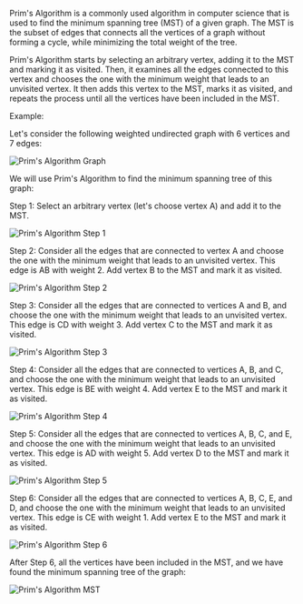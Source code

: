 

Prim's Algorithm is a commonly used algorithm in computer science that is used to find the minimum spanning tree (MST) of a given graph. The MST is the subset of edges that connects all the vertices of a graph without forming a cycle, while minimizing the total weight of the tree.

Prim's Algorithm starts by selecting an arbitrary vertex, adding it to the MST and marking it as visited. Then, it examines all the edges connected to this vertex and chooses the one with the minimum weight that leads to an unvisited vertex. It then adds this vertex to the MST, marks it as visited, and repeats the process until all the vertices have been included in the MST.

Example: 

Let's consider the following weighted undirected graph with 6 vertices and 7 edges:

![Prim's Algorithm Graph](https://i.imgur.com/f6AEbeU.png)

We will use Prim's Algorithm to find the minimum spanning tree of this graph:

Step 1: Select an arbitrary vertex (let's choose vertex A) and add it to the MST. 

![Prim's Algorithm Step 1](https://i.imgur.com/vIomt50.png)

Step 2: Consider all the edges that are connected to vertex A and choose the one with the minimum weight that leads to an unvisited vertex. This edge is AB with weight 2. Add vertex B to the MST and mark it as visited.

![Prim's Algorithm Step 2](https://i.imgur.com/hzVTUii.png)

Step 3: Consider all the edges that are connected to vertices A and B, and choose the one with the minimum weight that leads to an unvisited vertex. This edge is CD with weight 3. Add vertex C to the MST and mark it as visited.

![Prim's Algorithm Step 3](https://i.imgur.com/O4fIN4E.png)

Step 4: Consider all the edges that are connected to vertices A, B, and C, and choose the one with the minimum weight that leads to an unvisited vertex. This edge is BE with weight 4. Add vertex E to the MST and mark it as visited.

![Prim's Algorithm Step 4](https://i.imgur.com/eXlGXfv.png)

Step 5: Consider all the edges that are connected to vertices A, B, C, and E, and choose the one with the minimum weight that leads to an unvisited vertex. This edge is AD with weight 5. Add vertex D to the MST and mark it as visited.

![Prim's Algorithm Step 5](https://i.imgur.com/Q0sCEsK.png)

Step 6: Consider all the edges that are connected to vertices A, B, C, E, and D, and choose the one with the minimum weight that leads to an unvisited vertex. This edge is CE with weight 1. Add vertex E to the MST and mark it as visited.

![Prim's Algorithm Step 6](https://i.imgur.com/3M7AsZj.png)

After Step 6, all the vertices have been included in the MST, and we have found the minimum spanning tree of the graph:

![Prim's Algorithm MST](https://i.imgur.com/p0t4A4t.png)